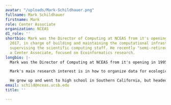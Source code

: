 ```yaml
---
avatar: "/uploads/Mark-Schildhauer.png"
fullname: Mark Schildhauer
firstname: Mark
role: Center Associate
organization: NCEAS
d1_role: ''
shortbio: Mark was the Director of Computing at NCEAS from it's opening in 1995 until
  2017, in charge of building and maintaining the computational infrastructure, and
  supervising the scientific computing staff. He recently "semi-retired" to become
  a Center Associate, focused on Ecoinformatics research.
longbio: |-
  Mark was the Director of Computing at NCEAS from it's opening in 1995 until 2017, in charge of building and maintaining the computational infrastructure, and supervising the scientific computing staff. He recently "semi-retired" to become a Center Associate, focused on Ecoinformatics research.

  Mark's main research interest is in how to organize data for ecological syntheses. He is currently working in the area of data semantics and knowledge graphs, where they are using new logic-technology approaches to make data more readily discoverable and re-usable over the Web.

  He grew up and went to high school in Southern California, but headed back east to Harvard for an undergraduate degree in Biology. Mark came back to UC Santa Barbara for a PhD in marine ecology, doing research on coral reef fish in the San Blas Islands of Panama.
email: schild@nceas.ucsb.edu
title: ''

---
```

